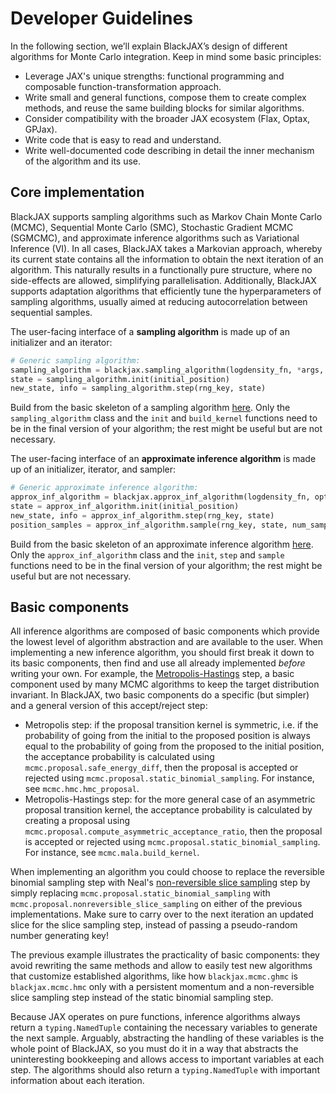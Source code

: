 # Developer Guidelines

In the following section, we’ll explain BlackJAX’s design of different algorithms for Monte Carlo integration. Keep in mind some basic principles:

- Leverage JAX's unique strengths: functional programming and composable function-transformation approach.
- Write small and general functions, compose them to create complex methods, and reuse the same building blocks for similar algorithms.
- Consider compatibility with the broader JAX ecosystem (Flax, Optax, GPJax).
- Write code that is easy to read and understand.
- Write well-documented code describing in detail the inner mechanism of the algorithm and its use.

## Core implementation
BlackJAX supports sampling algorithms such as Markov Chain Monte Carlo (MCMC), Sequential Monte Carlo (SMC), Stochastic Gradient MCMC (SGMCMC), and approximate inference algorithms such as Variational Inference (VI). In all cases, BlackJAX takes a Markovian approach, whereby its current state contains all the information to obtain the next iteration of an algorithm. This naturally results in a functionally pure structure, where no side-effects are allowed, simplifying parallelisation. Additionally, BlackJAX supports adaptation algorithms that efficiently tune the hyperparameters of sampling algorithms, usually aimed at reducing autocorrelation between sequential samples.

The user-facing interface of a **sampling algorithm** is made up of an initializer and an iterator:
```python
# Generic sampling algorithm:
sampling_algorithm = blackjax.sampling_algorithm(logdensity_fn, *args, **kwargs)
state = sampling_algorithm.init(initial_position)
new_state, info = sampling_algorithm.step(rng_key, state)
```
Build from the basic skeleton of a sampling algorithm [here](https://github.com/blackjax-devs/blackjax/tree/main/docs/developer/sampling_algorithm.py). Only the `sampling_algorithm` class and the `init` and `build_kernel` functions need to be in the final version of your algorithm; the rest might be useful but are not necessary.

The user-facing interface of an **approximate inference algorithm** is made up of an initializer, iterator, and sampler:
```python
# Generic approximate inference algorithm:
approx_inf_algorithm = blackjax.approx_inf_algorithm(logdensity_fn, optimizer, *args, **kwargs)
state = approx_inf_algorithm.init(initial_position)
new_state, info = approx_inf_algorithm.step(rng_key, state)
position_samples = approx_inf_algorithm.sample(rng_key, state, num_samples)
```
Build from the basic skeleton of an approximate inference algorithm [here](https://github.com/blackjax-devs/blackjax/tree/main/docs/developer/approximate_inf_algorithm.py). Only the `approx_inf_algorithm` class and the `init`, `step` and `sample` functions need to be in the final version of your algorithm; the rest might be useful but are not necessary.

## Basic components
All inference algorithms are composed of basic components which provide the lowest level of algorithm abstraction and are available to the user. When implementing a new inference algorithm, you should first break it down to its basic components, then find and use all already implemented *before* writing your own. For example, the [Metropolis-Hastings](https://en.wikipedia.org/wiki/Metropolis%E2%80%93Hastings_algorithm) step, a basic component used by many MCMC algorithms to keep the target distribution invariant. In BlackJAX, two basic components do a specific (but simpler) and a general version of this accept/reject step:

- Metropolis step: if the proposal transition kernel is symmetric, i.e. if the probability of going from the initial to the proposed position is always equal to the probability of going from the proposed to the initial position, the acceptance probability is calculated using `mcmc.proposal.safe_energy_diff`, then the proposal is accepted or rejected using `mcmc.proposal.static_binomial_sampling`. For instance, see `mcmc.hmc.hmc_proposal`.
- Metropolis-Hastings step: for the more general case of an asymmetric proposal transition kernel, the acceptance probability is calculated by creating a proposal using `mcmc.proposal.compute_asymmetric_acceptance_ratio`, then the proposal is accepted or rejected using `mcmc.proposal.static_binomial_sampling`. For instance, see `mcmc.mala.build_kernel`.

When implementing an algorithm you could choose to replace the reversible binomial sampling step with Neal's [non-reversible slice sampling](https://arxiv.org/abs/2001.11950) step by simply replacing `mcmc.proposal.static_binomial_sampling` with `mcmc.proposal.nonreversible_slice_sampling` on either of the previous implementations. Make sure to carry over to the next iteration an updated slice for the slice sampling step, instead of passing a pseudo-random number generating key!

The previous example illustrates the practicality of basic components: they avoid rewriting the same methods and allow to easily test new algorithms that customize established algorithms, like how `blackjax.mcmc.ghmc` is `blackjax.mcmc.hmc` only with a persistent momentum and a non-reversible slice sampling step instead of the static binomial sampling step.

Because JAX operates on pure functions, inference algorithms always return a `typing.NamedTuple` containing the necessary variables to generate the next sample. Arguably, abstracting the handling of these variables is the whole point of BlackJAX, so you must do it in a way that abstracts the uninteresting bookkeeping and allows access to important variables at each step. The algorithms should also return a `typing.NamedTuple` with important information about each iteration.
